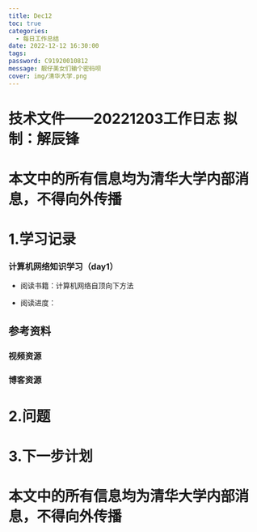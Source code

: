 ```yaml
---
title: Dec12
toc: true
categories:
  - 每日工作总结
date: 2022-12-12 16:30:00
tags:
password: C91920010812
message: 靓仔美女们输个密码呗
cover: img/清华大学.png
---
```


# 技术文件——20221203工作日志			拟制：解辰锋

# 本文中的所有信息均为清华大学内部消息，不得向外传播

# 1.学习记录

### 计算机网络知识学习（day1）

+ 阅读书籍：计算机网络自顶向下方法

+ 阅读进度：

### 

## 参考资料

### 视频资源

### 博客资源

### 

# 2.问题

# 3.下一步计划

# 本文中的所有信息均为清华大学内部消息，不得向外传播
